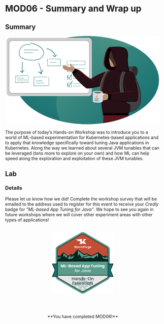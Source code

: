 # MOD06 - Summary and Wrap up

## Summary

<p align="center">
  <img width="496" height="286" src="/Java/Assets/Images/congratulations-java.png"/>
</p>

The purpose of today’s Hands-on Workshop was to introduce you to a world of ML-based experimentation for Kubernetes-based applications and to apply that knowledge specifically toward tuning Java applications in Kubernetes. Along the way we learned about several JVM tunables that can be leveraged (tons more to explore on your own) and how ML can help speed along the exploration and exploitation of these JVM tunables.
## Lab
### Details

Please let us know how we did! Complete the workshop survey that will be emailed to the address used to register for this event to receive your *Credly* badge for *"ML-based App Tuning for Java"*. We hope to see you again in future workshops where we will cover other experiment areas with other types of applications!
<br>
<br>

<p align="center">
  <img src="/Java/Assets/Images/stormforge-badge.png"/>
</p>
<br>
<br>

<p align="center">
**You have completed MOD06!**
</p>
